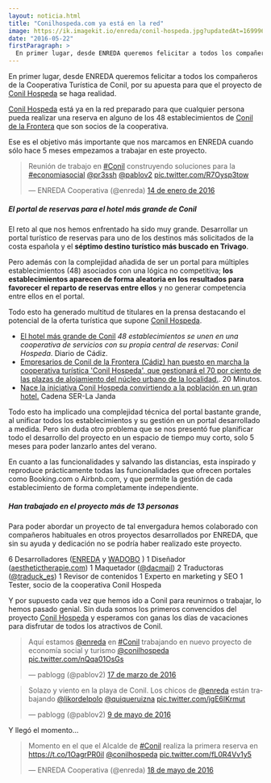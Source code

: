 ```yaml
---
layout: noticia.html
title: "Conilhospeda.com ya está en la red"
image: https://ik.imagekit.io/enreda/conil-hospeda.jpg?updatedAt=1699968771782
date: "2016-05-22"
firstParagraph: >
  En primer lugar, desde ENREDA queremos felicitar a todos los compañeros de la Cooperativa Turística de Conil, por su apuesta para que el proyecto de Conil Hospeda se haga realidad. 
---
```


En primer lugar, desde ENREDA queremos felicitar a todos los compañeros de la Cooperativa Turística de Conil, por su apuesta para que el proyecto de [Conil Hospeda](https://conilhospeda.com) se haga realidad. 

[Conil Hospeda](https://conilhospeda.com) está ya en la red preparado para que cualquier persona pueda realizar una reserva en alguno de los 48 establecimientos de [Conil de la Frontera](https://www.google.es/maps/place/11140+Conil+de+la+Frontera,+C%C3%A1diz/@36.2777856,-6.0965802,15z/data=!3m1!4b1!4m5!3m4!1s0xd0c381f6ac60cd1:0xf5342b7905a1d02e!8m2!3d36.2780988!4d-6.0862071) que son socios de la cooperativa.

Ese es el objetivo más importante que nos marcamos en ENREDA cuando sólo hace 5 meses empezamos a trabajar en este proyecto.

<blockquote class="twitter-tweet" data-lang="es"><p lang="es" dir="ltr">Reunión de trabajo en <a href="https://twitter.com/hashtag/Conil?src=hash">#Conil</a> construyendo soluciones para la <a href="https://twitter.com/hashtag/economiasocial?src=hash">#economiasocial</a> <a href="https://twitter.com/pr3ssh">@pr3ssh</a> <a href="https://twitter.com/pablov2">@pablov2</a> <a href="https://t.co/R7Oysp3tow">pic.twitter.com/R7Oysp3tow</a></p>&mdash; ENREDA Cooperativa (@enreda) <a href="https://twitter.com/enreda/status/687575837353324544">14 de enero de 2016</a></blockquote>
<script async src="//platform.twitter.com/widgets.js" charset="utf-8"></script>

 
##### El portal de reservas para el *hotel más grande de Conil*

El reto al que nos hemos enfrentado ha sido muy grande. Desarrollar un portal turístico de reservas para uno de los destinos más solicitados de la costa española y el **séptimo destino turístico más buscado en Trivago**. 

Pero además con la complejidad añadida de ser un portal para múltiples establecimientos (48) asociados con una lógica no competitiva; **los establecimientos aparecen de forma aleatoria en los resultados para favorecer el reparto de reservas entre ellos** y no generar competencia entre ellos en el portal.

Todo esto ha generado multitud de titulares en la prensa destacando el potencial de la oferta turística que supone [Conil Hospeda](https://conilhospeda.com).  

* [El hotel más grande de Conil](http://www.diariodecadiz.es/article/provincia/2269631/hotel/mas/grande/conil.html)
*48 establecimientos se unen en una cooperativa de servicios con su propia central de reservas: Conil Hospeda*. Diario de Cádiz.
* [Empresarios de Conil de la Frontera (Cádiz) han puesto en marcha la cooperativa turística 'Conil Hospeda', que gestionará el 70 por ciento de las plazas de alojamiento del núcleo urbano de la localidad.](http://www.20minutos.es/noticia/2744560/0/turismo-empresarios-locales-crean-cooperativa-turistica-conil-hospeda/#xtor=AD-15&xts=467263). 20 Minutos.
* [Nace la iniciativa Conil Hospeda convirtiendo a la población en un gran hotel.](https://www.ivoox.com/antonio-sanchez-conil-hospeda-audios-mp3_rf_11293026_1.html) Cadena SER-La Janda



Todo esto ha implicado una complejidad técnica del portal bastante grande, al unificar todos los establecimientos y su gestión en un portal desarrollado a medida. Pero sin duda otro problema que se nos presentó fue planificar todo el desarrollo del proyecto en un espacio de tiempo muy corto, solo 5 meses para poder lanzarlo antes del verano. 

En cuanto a las funcionalidades y salvando las distancias, esta inspirado y reproduce prácticamente todas las funcionalidades que ofrecen portales como Booking.com o Airbnb.com, y que permite la gestión de cada establecimiento de forma completamente independiente.


##### Han trabajado en el proyecto más de 13 personas


Para poder abordar un proyecto de tal envergadura hemos colaborado con compañeros habituales en otros proyectos desarrollados por ENREDA, que sin su ayuda y dedicación no se podría haber realizado este proyecto.

6 Desarrolladores ([ENREDA](http://enreda.coop) y [WADOBO](http://wadobo.com/) )
1 Diseñador ([aesthetictherapie.com](http://aesthetictherapie.com/))
1 Maquetador ([@dacmail](https://twitter.com/dacmail))
2 Traductoras ([@traduck_es](https://twitter.com/traduck_es))
1 Revisor de contenidos
1 Experto en marketing y SEO
1 Tester, socio de la cooperativa Conil Hospeda

Y por supuesto cada vez que hemos ido a Conil para reunirnos o trabajar, lo hemos pasado genial. Sin duda somos los primeros convencidos del proyecto [Conil Hospeda](https://conilhospeda.com) y esperamos con ganas los días de vacaciones para disfrutar de todos los atractivos de Conil.

<blockquote class="twitter-tweet" data-lang="es"><p lang="es" dir="ltr">Aquí estamos <a href="https://twitter.com/enreda">@enreda</a> en <a href="https://twitter.com/hashtag/Conil?src=hash">#Conil</a> trabajando en nuevo proyecto de economía social y turismo <a href="https://twitter.com/conilhospeda">@conilhospeda</a> <a href="https://t.co/nQqa01OsGs">pic.twitter.com/nQqa01OsGs</a></p>&mdash; pablogg (@pablov2) <a href="https://twitter.com/pablov2/status/710441855075352576">17 de marzo de 2016</a></blockquote>
<script async src="//platform.twitter.com/widgets.js" charset="utf-8"></script> 
<blockquote class="twitter-tweet" data-lang="es"><p lang="es" dir="ltr">Solazo y viento en la playa de Conil. Los chicos de <a href="https://twitter.com/enreda">@enreda</a> están trabajando <a href="https://twitter.com/likordelpolo">@likordelpolo</a> <a href="https://twitter.com/quiqueruizna">@quiqueruizna</a> <a href="https://t.co/jgE6lKrmut">pic.twitter.com/jgE6lKrmut</a></p>&mdash; pablogg (@pablov2) <a href="https://twitter.com/pablov2/status/729698015661981696">9 de mayo de 2016</a></blockquote>
<script async src="//platform.twitter.com/widgets.js" charset="utf-8"></script>

Y llegó el momento...

<blockquote class="twitter-tweet" data-lang="es"><p lang="es" dir="ltr">Momento en el que el Alcalde de <a href="https://twitter.com/hashtag/Conil?src=hash">#Conil</a> realiza la primera reserva en <a href="https://t.co/1OagrPR0iI">https://t.co/1OagrPR0iI</a> <a href="https://twitter.com/conilhospeda">@conilhospeda</a> <a href="https://t.co/fL0R4Vv1y5">pic.twitter.com/fL0R4Vv1y5</a></p>&mdash; ENREDA Cooperativa (@enreda) <a href="https://twitter.com/enreda/status/732889541208645633">18 de mayo de 2016</a></blockquote>
<script async src="//platform.twitter.com/widgets.js" charset="utf-8"></script>